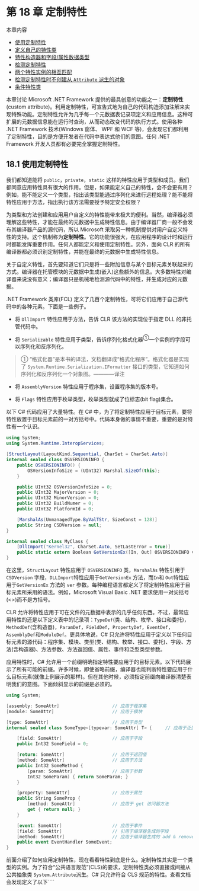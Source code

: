 # 第 18 章 定制特性

本章内容

* <a href="#18_1">使用定制特性</a>
* <a href="#18_2">定义自己的特性类</a>
* <a href="#18_3">特性构造器和字段/属性数据类型</a>
* <a href="#18_4">检测定制特性</a>
* <a href="#18_5">两个特性实例的相互匹配</a>
* <a href="#18_6">检测定制特性时不创建从 `Attribute` 派生的对象</a>
* <a href="#18_7">条件特性类</a>

本章讨论 Microsoft .NET Framework 提供的最具创意的功能之一：**定制特性**(custom attribute)。利用定制特性，可宣告式地为自己的代码构造添加注解来实现特殊功能。定制特性允许为几乎每一个元数据表记录项定义和应用信息。这种可扩展的元数据信息能在运行时查询，从而动态改变代码的执行方式。使用各种 .NET Framework 技术(Windows 窗体、 WPF 和 WCF 等)，会发现它们都利用了定制特性，目的是方便开发者在代码中表达式他们的意图。任何 .NET Framework 开发人员都有必要完全掌握定制特性。

## <a name="18_1">18.1 使用定制特性</a>

我们都知道能将 `public`，`private`，`static` 这样的特性应用于类型和成员。我们都同意应用特性具有很大的作用。但是，如果能定义自己的特性，会不会更有用？例如，能不能定义一个类型，指出该类型能通过序列化来进行远程处理？能不能将特性应用于方法，指出执行该方法需要授予特定安全权限？

为类型和方法创建和应用用户自定义的特性能带来极大的便利。当然，编译器必须理解这些特性，才能在最终的元数据中生成特性信息。由于编译器厂商一般不会发布其编译器产品的源代码，所以 Microsoft 采取另一种机制提供对用户自定义特性的支持。这个机制称为**定制特性**。它的功能很强大，在应用程序的设计时和运行时都能发挥重要作用。任何人都能定义和使用定制特性。另外，面向 CLR 的所有编译器都必须识别定制特性，并能在最终的元数据中生成特性信息。

关于自定义特性，首先要知道它们只是将一些附加信息与某个目标元素关联起来的方式。编译器在托管模块的元数据中生成(嵌入)这些额外的信息。大多数特性对编译器来说没有意义；编译器只是机械地检测源代码中的特性，并生成对应的元数据。

.NET Framework 类库(FCL) 定义了几百个定制特性，可将它们应用于自己源代码中的各种元素。下面是一些例子。

* 将 `DllImport` 特性应用于方法，告诉 CLR 该方法的实现位于指定 DLL 的非托管代码中。

* 将 `Serializable` 特性应用于类型，告诉序列化格式化器<sup>①</sup>一个实例的字段可以序列化和反序列化。

> ① “格式化器”是本书的译法，文档翻译成“格式化程序”。格式化器是实现了 `System.Runtime.Serialization.IFormatter` 接口的类型，它知道如何序列化和反序列化一个对象图。————译注 

* 将 `AssemblyVersion` 特性应用于程序集，设置程序集的版本号。

* 将 `Flags` 特性应用于枚举类型，枚举类型就成了位标志(bit flag)集合。

以下 C# 代码应用了大量特性。在 C# 中，为了将定制特性应用于目标元素，要将特性放置于目标元素前的一对方括号中。代码本身做的事情不重要，重要的是对特性有一个认识。

```C#
using System;
using System.Runtime.InteropServices;

[StructLayout(LayoutKind.Sequential, CharSet = CharSet.Auto)]
internal sealed class OSVERSIONINFO {
    public OSVERSIONINFO() {
        OSVersionInfoSize = (UInt32) Marshal.SizeOf(this);
    }

    public UInt32 OSVersionInfoSize = 0;
    public UInt32 MajorVersion = 0;
    public UInt32 MinorVersion = 0;
    public UInt32 BuildNumer = 0;
    public UInt32 PlatformId = 0;

    [MarshalAs(UnmanagedType.ByValTStr, SizeConst = 128)]
    public String CSDVersion = null;
}

internal sealed class MyClass {
    [DllImport("Kernel32", CharSet.Auto, SetLastError = true)]
    public static extern Boolean GetVersionEx([In, Out] OSVERSIONINFO ver);
}
```

在这里，`StructLayout` 特性应用于 `OSVERSIONINFO` 类，`MarshalAs` 特性引用于 `CSDVersion` 字段，`DLLImport`特性应用于`GetVersionEx` 方法，而`In`和 `Out`特性应用于`GetVersionEx` 方法的 `ver` 参数。每种编程语言都定义了将定制特性应用于目标元素所采用的语法。例如，Microsoft Visual Basic .NET 要求使用一对尖括号(<>)而不是方括号。

CLR 允许将特性应用于可在文件的元数据中表示的几乎任何东西。不过，最常应用特性的还是以下定义表中的记录项：`TypeDef`(类、结构、枚举、接口和委托)，`MethodDef`(含构造器)，`ParamDef`，`FieldDef`，`PropertyDef`，`EventDef`，`AssemblyDef`和`ModuleDef`。更具体地说，C# 只允许将特性应用于定义以下任何目标元素的源代码：程序集、模块、类型(类、结构、枚举、接口、委托)、字段、方法(含构造器)、方法参数、方法返回值、属性、事件和泛型类型参数。

应用特性时，C# 允许用一个前缀明确指定特性要应用于的目标元素。以下代码展示了所有可能的前缀。许多时候，即使省略前缀，编译器也能判断特性要应用于什么目标元素(就像上例展示的那样)。但在其他时候，必须指定前缀向编译器清楚表明我们的意图。下面倾斜显示的前缀是必须的。

```C#
using System;

[assembly: SomeAttr]                    // 应用于程序集
[module: SomeAttr]                      // 应用于模块

[type: SomeAttr]                        // 应用于类型
internal sealed class SomeType<[typevar: SomeAttr] T> {     // 应用于泛型类型变量

    [field: SomeAttr]                   // 应用于字段
    public Int32 SomeField = 0;

    [return: SomeAttr]                  // 应用于返回值
    [method: SomeAttr]                  // 应用于方法
    public Int32 SomeMethod {
        [param: SomeAttr]               // 应用于参数
        Int32 SomeParam) { return SomeParam; }
    }

    [property: SomeAttr]                // 应用于属性
    public String SomeProp {
        [method: SomeAttr]              // 应用于 get 访问器方法
        get { return null; }
    }

    [event: SomeAttr]                   // 应用于事件
    [field: SomeAttr]                   // 引用于编译器生成的字段
    [method: SomeAttr]                  // 应用于编译器生成的 add & remove 方法
    public event EventHandler SomeEvent;
}
```

前面介绍了如何应用定制特性，现在看看特性到底是什么。定制特性其实是一个类型的实例。为了符合“公共语言规范”(CLS)的要求，定制特性类必须直接或间接从公共抽象类 `System.Attribute`派生。C# 只允许符合 CLS 规范的特性。查看文档会发现定义了以下````